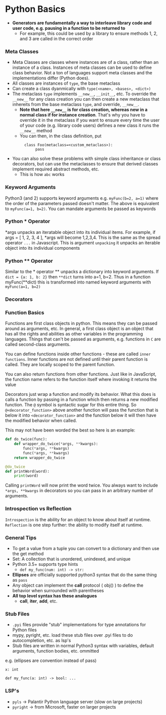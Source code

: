 # Python Basics

- **Generators are fundamentally a way to interleave library code and user code, e.g. pausing in a function to be 
returned to**
    - For example, this could be used by a library to ensure methods 1, 2, and 3 are called in the correct order

### Meta Classes

- Meta Classes are classes where instances are of a class, rather than an instance of a class. Instances of meta classes can be used to define class behavior. Not a ton of languages support meta classes and the implementations differ (Python does).
- All classes are instances of `type`, the base metaclass
- Can create a class dyanmically with `type(<name>, <bases>, <dict>)`
- The metaclass `type` implements `__new__`, `__init__`, etc. To override the `__new__` for any
class creation you can then create a new metaclass that inhereits from the base metaclass `type`, and override, `__new__`.
  - **Note that here `__new__` is for class creation, whereas __new__ in a normal class if for instance creation**. That's why you have to override it in the metaclass if you want to ensure every time the user of your code (e.g. library code users) defines a new class it runs the `__new__` method
  - You can then, in the class definition, put 
      ```python3
        class Foo(metaclass=<custom_metaclass>):
             pass
      ```
- You can also solve these problems with simple class inheritance or class decorators, but can use the metaclasses to ensure that derived classes implement required abstract methods, etc.
    - This is how `abc` works
### Keyword Arguments

Python3 (and 2) supports keyword arguments e.g. `myFunc(b=2, a=1)` where the order of the parameters passed doesn't matter. The above is equivalent to `myFunc(a=1, b=2)`. You can mandate arguments be passed as keywords

### Python \* Operator

\*args unpacks an iteratable object into its individual items. For example, if args = [ 1, 2, 3, 4 ], \*args will become 1,2,3,4. This is the same as the spread operator `...` in Javascript. This is argument `unpacking` it unpacks an iterable object into its individual components

### Python \*\* Operator

Similar to the \* operator \*\* unpacks a dictionary into keyword arguments. If `dict = {a: 1, b: 2}` then `**dict` turns into a=1, b=2. Thus in a function myFunc(\*\*dict) this is transformed into named keyword arguments with `myFunc(a=1, b=2)`

### Decorators

### Function Basics

Functions are first class objects in python. This means they can be passed around as arguments, etc. In general, a first class object is an object that has all the rights and abilities as other variables in the programming languages. Things that can't be passed as arguments, e.g. functions in `C` are called second-class arguments.

You can define functions inside other functions - these are called `inner functions`. Inner functions are not defined until their parent function is called. They are locally scoped to the parent function.

You can also return functions from other functions. Just like in JavaScript, the function name refers to the function itself where invoking it returns the value

Decorators just wrap a function and modify its behavior. What this does is calls a function by passing in a function which then returns a new modified function. The `@` symbol is syntactic sugar for this entire thing. So `@<decorator_function>` above another function will pass the function that is below it into `<decorator_function>` and the function below it will then have the modified behavior when called.

This may not have been worded the best so here is an example:

```python
def do_twice(func):
    def wrapper_do_twice(*args, **kwargs):
        func(*args, **kwargs)
        func(*args, **kwargs)
    return wrapper_do_twice

@do_twice
def printWord(word):
    print(word)
```

Calling `printWord` will now print the word twice. You always want to include `*args, **kwargs` in decorators so you can pass in an arbitrary number of arguments.

### Introspection vs Reflection

`Introspection` is the ability for an object to know about itself at runtime. `Reflection` is one step further: the ability to modify itself at runtime.

### General Tips

- To get a value from a tuple you can convert to a dictionary and then use the get method
- Set: A collection that is unordered, unindexed, and unique
- Python 3.5+ supports type hints
  - `def my_func(num: int) -> str:`
- **Ellipses** are officially supported python3 syntax that do the same thing as `pass`
- Any object can implement the **__call__** protocol ( obj() ) to define the behavior when surrounded with parentheses
- **All top level syntax has these analogues**
  - __call__, __iter__, __add__, etc.

### Stub Files

- `.pyi` files provide "stub" implementations for type annotations for Python files
- mypy, pyright, etc. load these stub files over .pyi files to do autocompletion, etc. as lsp's 
- Stub files are written in normal Python3 syntax with variables, default arguments, function bodies, etc. ommitted

e.g. (ellipses are convention instead of pass)

```
x: int

def my_func(a: int) -> bool: ...
```


### LSP's

- `pyls` -> Palantir Python language server (slow on large projects)
- `pyright` -> from Microsoft, faster on larger projects
